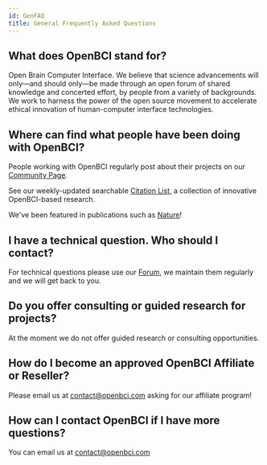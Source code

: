 ```yaml
---
id: GenFAQ
title: General Frequently Asked Questions
---
```


## What does OpenBCI stand for?

Open Brain Computer Interface. We believe that science advancements will only—and should only—be made through an open forum of shared knowledge and concerted effort, by people from a variety of backgrounds. We work to harness the power of the open source movement to accelerate ethical innovation of human-computer interface technologies.

## Where can find what people have been doing with OpenBCI?

People working with OpenBCI regularly post about their projects on our [Community Page](http://openbci.com/community).

See our weekly-updated searchable [Citation List](https://orderprinterpro.com/download/46031c7884552798d613/1625845835171264/invoice-d899.pdf), a collection of innovative OpenBCI-based research.

We've been featured in publications such as [Nature](https://www.nature.com/articles/s41598-019-41895-7)!

## I have a technical question. Who should I contact?

For technical questions please use our [Forum](http://openbci.com/forum), we maintain them regularly and we will get back to you.

## Do you offer consulting or guided research for projects?

At the moment we do not offer guided research or consulting opportunities.

## How do I become an approved OpenBCI Affiliate or Reseller?

Please email us at contact@openbci.com asking for our affiliate program!

## How can I contact OpenBCI if I have more questions?

You can email us at contact@openbci.com
